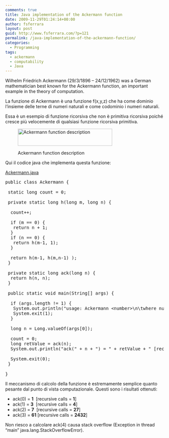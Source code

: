 ```yaml
---
comments: true
title: Java implementation of the Ackermann function
date: 2009-11-29T01:24:14+00:00
author: fsferrara
layout: post
guid: http://www.fsferrara.com/?p=121
permalink: /java-implementation-of-the-ackermann-function/
categories:
  - Programming
tags:
  - ackermann
  - computability
  - Java
---
```

Wilhelm Friedrich Ackermann (29/3/1896 – 24/12/1962) was a German mathematician best known for the Ackermann function, an important example in the theory of computation.

La funzione di Ackermann è una funzione f(x,y,z) che ha come dominio l&#8217;insieme delle terne di numeri naturali e come codominio i numeri naturali.

Essa è un esempio di funzione ricorsiva che non è primitiva ricorsiva poiché cresce più velocemente di qualsiasi funzione ricorsiva primitiva.

<!--more--><figure id="attachment_122" style="max-width: 300px" class="wp-caption alignnone">

[<img class="size-medium wp-image-122" src="http://www.fsferrara.com/wp-content/uploads/2013/10/ackermann-300x54.png" alt="Ackermann function description" width="300" height="54" srcset="http://www.fsferrara.com/wp-content/uploads/2013/10/ackermann-300x54.png 300w, http://www.fsferrara.com/wp-content/uploads/2013/10/ackermann.png 477w" sizes="(max-width: 300px) 100vw, 300px" />](http://www.fsferrara.com/wp-content/uploads/2013/10/ackermann.png)<figcaption class="wp-caption-text">Ackermann function description</figcaption></figure>

Qui il codice java che implementa questa funzione:

<span style="text-decoration: underline;">Ackermann.java</span>

<pre lang="java">public class Ackermann {

 static long count = 0;

 private static long h(long m, long n) {

  count++;

  if (m == 0) {
   return n + 1;
  }
  if (n == 0) {
   return h(m-1, 1);
  }

  return h(m-1, h(m,n-1) );
 }

 private static long ack(long n) {
  return h(n, n);
 }

 public static void main(String[] args) {

  if (args.length != 1) {
   System.out.println("usage: Ackermann &lt;number&gt;\n\twhere number is a positive integer");
   System.exit(1);
  }

  long n = Long.valueOf(args[0]);

  count = 0;
  long retValue = ack(n);  
  System.out.println("ack(" + n + ") = " + retValue + " [recursive calls = "+ count +"]");

  System.exit(0);
 }

}</pre>

Il meccanismo di calcolo della funzione è estremamente semplice quanto pesante dal punto di vista computazionale. Questi sono i risultati ottenuti:

  * ack(0) = **1**  [recursive calls = **1**]
  * ack(1) = **3**  [recursive calls = **4**]
  * ack(2) = **7**  [recursive calls = **27**]
  * ack(3) = **61** [recursive calls = **2432**]

Non riesco a calcolare ack(4) causa stack overflow (Exception in thread &#8220;main&#8221; java.lang.StackOverflowError).
